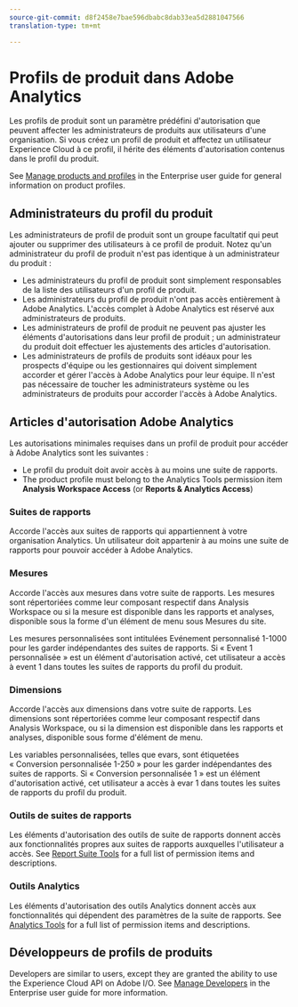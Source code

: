 ```yaml
---
source-git-commit: d8f2458e7bae596dbabc8dab33ea5d2881047566
translation-type: tm+mt

---
```

# Profils de produit dans Adobe Analytics

Les profils de produit sont un paramètre prédéfini d'autorisation que peuvent affecter les administrateurs de produits aux utilisateurs d'une organisation. Si vous créez un profil de produit et affectez un utilisateur Experience Cloud à ce profil, il hérite des éléments d'autorisation contenus dans le profil du produit.

See [Manage products and profiles](https://helpx.adobe.com/enterprise/using/manage-products-and-profiles.html) in the Enterprise user guide for general information on product profiles.

## Administrateurs du profil du produit

Les administrateurs de profil de produit sont un groupe facultatif qui peut ajouter ou supprimer des utilisateurs à ce profil de produit. Notez qu'un administrateur du profil de produit n'est pas identique à un administrateur du produit :

* Les administrateurs du profil de produit sont simplement responsables de la liste des utilisateurs d'un profil de produit.
* Les administrateurs du profil de produit n'ont pas accès entièrement à Adobe Analytics. L'accès complet à Adobe Analytics est réservé aux administrateurs de produits.
* Les administrateurs de profil de produit ne peuvent pas ajuster les éléments d'autorisations dans leur profil de produit ; un administrateur du produit doit effectuer les ajustements des articles d'autorisation.
* Les administrateurs de profils de produits sont idéaux pour les prospects d'équipe ou les gestionnaires qui doivent simplement accorder et gérer l'accès à Adobe Analytics pour leur équipe. Il n'est pas nécessaire de toucher les administrateurs système ou les administrateurs de produits pour accorder l'accès à Adobe Analytics.

## Articles d'autorisation Adobe Analytics

Les autorisations minimales requises dans un profil de produit pour accéder à Adobe Analytics sont les suivantes :

* Le profil du produit doit avoir accès à au moins une suite de rapports.
* The product profile must belong to the Analytics Tools permission item **Analysis Workspace Access** (or **Reports &amp; Analytics Access**)

### Suites de rapports

Accorde l'accès aux suites de rapports qui appartiennent à votre organisation Analytics. Un utilisateur doit appartenir à au moins une suite de rapports pour pouvoir accéder à Adobe Analytics.

### Mesures

Accorde l'accès aux mesures dans votre suite de rapports. Les mesures sont répertoriées comme leur composant respectif dans Analysis Workspace ou si la mesure est disponible dans les rapports et analyses, disponible sous la forme d'un élément de menu sous Mesures du site.

Les mesures personnalisées sont intitulées Evénement personnalisé 1-1000 pour les garder indépendantes des suites de rapports. Si « Event 1 personnalisée » est un élément d'autorisation activé, cet utilisateur a accès à event 1 dans toutes les suites de rapports du profil du produit.

### Dimensions

Accorde l'accès aux dimensions dans votre suite de rapports. Les dimensions sont répertoriées comme leur composant respectif dans Analysis Workspace, ou si la dimension est disponible dans les rapports et analyses, disponible sous forme d'élément de menu.

Les variables personnalisées, telles que evars, sont étiquetées « Conversion personnalisée 1-250 » pour les garder indépendantes des suites de rapports. Si « Conversion personnalisée 1 » est un élément d'autorisation activé, cet utilisateur a accès à evar 1 dans toutes les suites de rapports du profil du produit.

### Outils de suites de rapports

Les éléments d'autorisation des outils de suite de rapports donnent accès aux fonctionnalités propres aux suites de rapports auxquelles l'utilisateur a accès. See [Report Suite Tools](report-suite-tools.md) for a full list of permission items and descriptions.

### Outils Analytics

Les éléments d'autorisation des outils Analytics donnent accès aux fonctionnalités qui dépendent des paramètres de la suite de rapports. See [Analytics Tools](analytics-tools.md) for a full list of permission items and descriptions.

## Développeurs de profils de produits

Developers are similar to users, except they are granted the ability to use the Experience Cloud API on Adobe I/O. See [Manage Developers](https://helpx.adobe.com/enterprise/using/manage-developers.html) in the Enterprise user guide for more information.
